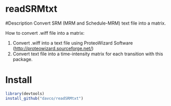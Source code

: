 # readSRMtxt


#Description
Convert SRM (MRM and Schedule-MRM) text file into a matrix.

How to convert .wiff file into a matrix:

1. Convert .wiff into a text file using ProteoWizard Software (http://proteowizard.sourceforge.net/) 
2. Convert text file into a time-intensity matrix for each transition with this package.


# Install
```r
library(devtools)
install_github("davco/readSRMtxt")
```
